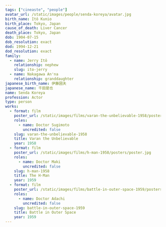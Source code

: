 ```yaml
---
tags: ["cineaste", "people"]
avatar_url: /static/images/people/senda-koreya/avatar.jpg
birth_name: Itô Kunio
birth_place: Tokyo, Japan
cause_of_death: Liver Cancer
death_place: Tokyo, Japan
dob: 1904-07-15
dob_resolution: exact
dod: 1994-12-21
dod_resolution: exact
family:
  - name: Jerry Itô
    relationship: nephew
    slug: ito-jerry
  - name: Nakagawa An'na
    relationship: granddaughter
japanese_birth_name: 伊藤圀夫
japanese_name: 千田是也
name: Senda Koreya
profession: Actor
type: person
works:
  - format: film
    poster_url: /static/images/films/varan-the-unbelievable-1958/posters/poster.jpg
    roles:
      - name: Doctor Sugimoto
        uncredited: false
    slug: varan-the-unbelievable-1958
    title: Varan the Unbelievable
    year: 1958
  - format: film
    poster_url: /static/images/films/h-man-1958/posters/poster.jpg
    roles:
      - name: Doctor Maki
        uncredited: false
    slug: h-man-1958
    title: The H-Man
    year: 1959
  - format: film
    poster_url: /static/images/films/battle-in-outer-space-1959/posters/poster.jpg
    roles:
      - name: Doctor Adachi
        uncredited: false
    slug: battle-in-outer-space-1959
    title: Battle in Outer Space
    year: 1959
---
```

